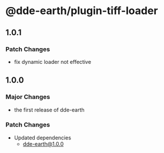 # @dde-earth/plugin-tiff-loader

## 1.0.1

### Patch Changes

- fix dynamic loader not effective

## 1.0.0

### Major Changes

- the first release of dde-earth

### Patch Changes

- Updated dependencies
  - dde-earth@1.0.0
